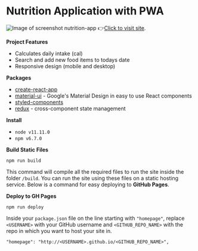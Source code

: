 # Nutrition Application with PWA

![Image of screenshot nutrition-app](https://i.imgur.com/SSiGiER.jpg)
👉[Click to visit site](https://jayantk07.github.io/nutrition-app-with-pwa/).

__Project Features__

- Calculates daily intake (cal)
- Search and add new food items to todays date
- Responsive design (mobile and desktop)

__Packages__

- [create-react-app](https://github.com/facebook/create-react-app)
- [material-ui](https://material-ui.com/) - Google's Material Design in easy to use React components
- [styled-components](https://www.styled-components.com/)
- [redux](https://redux.js.org/introduction/getting-started) - cross-component state management

__Install__

- `node v11.11.0`
- `npm v6.7.0`

__Build Static Files__

`npm run build`

This command will compile all the required files to run the site inside the folder `/build`. You can run the site using these files on a static hosting service. Below is a command for easy deploying to **GitHub Pages**.

__Deploy to GH Pages__

`npm run deploy`

Inside your `package.json` file on the line starting with `"homepage"`, replace `<USERNAME>` with your GitHub username and `<GITHUB_REPO_NAME>` with the repo in which you want to host your site in.
```
"homepage": "http://<USERNAME>.github.io/<GITHUB_REPO_NAME>",
```
